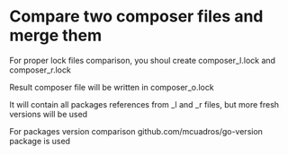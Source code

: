 # Compare two composer files and merge them

For proper lock files comparison, you shoul create composer_l.lock and composer_r.lock

Result composer file will be written in composer_o.lock

It will contain all packages references from _l and _r files, but more fresh versions will be used

For packages version comparison github.com/mcuadros/go-version package is used